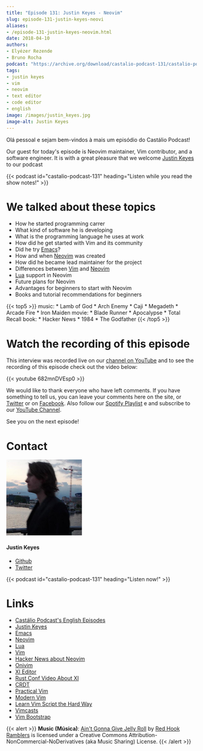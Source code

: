 ```yaml
---
title: "Episode 131: Justin Keyes - Neovim"
slug: episode-131-justin-keyes-neovi
aliases:
- /episode-131-justin-keyes-neovim.html
date: 2018-04-10
authors:
- Elyézer Rezende
- Bruno Rocha
podcast: "https://archive.org/download/castalio-podcast-131/castalio-podcast-131.mp3"
tags:
- justin keyes
- vim
- neovim
- text editor
- code editor
- english
image: /images/justin_keyes.jpg
image-alt: Justin Keyes
---
```


Olá pessoal e sejam bem-vindos à mais um episódio do Castálio Podcast!

Our guest for today's episode is Neovim maintainer, Vim contributor, and a
software engineer. It is with a great pleasure that we welcome [Justin
Keyes](https://github.com/justinmk) to our podcast

<div class="clearfix"></div>

{{< podcast id="castalio-podcast-131" heading="Listen while you read the show notes!" >}}

# We talked about these topics

- How he started programming carrer
- What kind of software he is developing
- What is the programming language he uses at work
- How did he get started with Vim and its community
- Did he try [Emacs](http://emacsrocks.com)?
- How and when [Neovim](https://neovim.io) was created
- How did he became lead maintainer for the project
- Differences between [Vim](http://www.vim.org) and [Neovim](https://neovim.io)
- [Lua](http://www.lua.org) support in Neovim
- Future plans for Neovim
- Advantages for beginners to start with Neovim
- Books and tutorial recommendations for beginners

{{< top5 >}}
music:
    * Lamb of God
    * Arch Enemy
    * Caji
    * Megadeth
    * Arcade Fire
    * Iron Maiden
movie:
    * Blade Runner
    * Apocalypse
    * Total Recall
book:
    * Hacker News
    * 1984
    * The Godfather
{{< /top5 >}}

# Watch the recording of this episode

This interview was recorded live on our [channel on
YouTube](http://youtube.com/castaliopodcast) and to see the recording of this
episode check out the video below:

{{< youtube 682mnDVEsp0 >}}

We would like to thank everyone who have left comments. If you have something
to tell us, you can leave your comments here on the site, or
[Twitter](https://twitter.com/castaliopod) or on
[Facebook](https://www.facebook.com/castaliopod). Also follow our [Spotify
Playlist](https://open.spotify.com/user/elyezermr/playlist/0PDXXZRXbJNTPVSnopiMXg)
e and subscribe to our [YouTube Channel](http://youtube.com/castaliopodcast).

See you on the next episode!

# Contact

<div class="row">
    <div class="col-md-6">
        <p>
        <div class="media">
        <div class="media-left">
            <img class="media-object rounded-circle img-thumbnail" src="/images/justin_keyes.jpg" alt="Justin Keyes" width="200px">
        </div>
        <div class="media-body">
            <h4 class="media-heading">Justin Keyes</h4>
            <ul class="list-unstyled">
                <li><i class="bi bi-facebook"></i> <a href="https://github.com/justinmk">Github</a></li>
                <li><i class="bi bi-twitter"></i> <a href="https://twitter.com/justinmk">Twitter</a></li>
            </ul>
        </div>
        </div>
        </p>
    </div>
</div>

{{< podcast id="castalio-podcast-131" heading="Listen now!" >}}

# Links

- [Castálio Podcast's English Episodes](http://castalio.info/tag/english.html)
- [Justin Keyes](https://github.com/justinmk)
- [Emacs](http://emacsrocks.com)
- [Neovim](https://neovim.io)
- [Lua](http://www.lua.org)
- [Vim](http://www.vim.org)
- [Hacker News about Neovim](https://news.ycombinator.com/item?id=7278214)
- [Onivim](https://github.com/onivim/oni)
- [XI Editor](https://google.github.io/xi-editor/)
- [Rust Conf Video About XI](https://www.youtube.com/watch?v=SKtQgFBRUvQ)
- [CRDT](https://en.wikipedia.org/wiki/Conflict-free_replicated_data_type)
- [Practical Vim](https://pragprog.com/book/dnvim2/practical-vim-second-edition)
- [Modern Vim](https://pragprog.com/book/modvim/modern-vim)
- [Learn Vim Script the Hard Way](http://learnvimscriptthehardway.stevelosh.com/)
- [Vimcasts](http://vimcasts.org/episodes/)
- [Vim Bootstrap](https://vim-bootstrap.com/)

{{< alert >}}
**Music (Música)**: [Ain\'t Gonna Give Jelly
Roll](http://freemusicarchive.org/music/Red_Hook_Ramblers/Live__WFMU_on_Antique_Phonograph_Music_Program_with_MAC_Feb_8_2011/Red_Hook_Ramblers_-_12_-_Aint_Gonna_Give_Jelly_Roll)
by [Red Hook Ramblers](http://www.redhookramblers.com/) is licensed under a
Creative Commons Attribution-NonCommercial-NoDerivatives (aka Music Sharing)
License.
{{< /alert >}}
